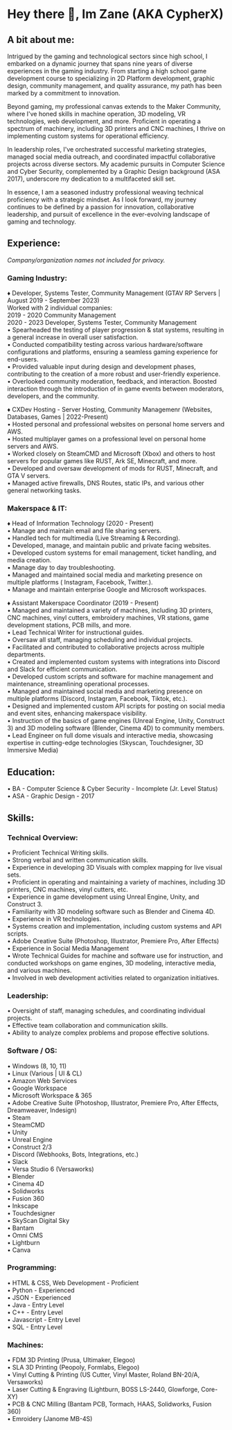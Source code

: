 # Hey there 👋, Im Zane (AKA CypherX)
##  A bit about me:
Intrigued by the gaming and technological sectors since high school, I embarked on a dynamic journey that spans nine years of diverse experiences in the gaming industry. From starting a high school game development course to specializing in 2D Platform development, graphic design, community management, and quality assurance, my path has been marked by a commitment to innovation.

Beyond gaming, my professional canvas extends to the Maker Community, where I've honed skills in machine operation, 3D modeling, VR technologies, web development, and more. Proficient in operating a spectrum of machinery, including 3D printers and CNC machines, I thrive on implementing custom systems for operational efficiency.

In leadership roles, I've orchestrated successful marketing strategies, managed social media outreach, and coordinated impactful collaborative projects across diverse sectors. My academic pursuits in Computer Science and Cyber Security, complemented by a Graphic Design background (ASA 2017), underscore my dedication to a multifaceted skill set.

In essence, I am a seasoned industry professional weaving technical proficiency with a strategic mindset. As I look forward, my journey continues to be defined by a passion for innovation, collaborative leadership, and pursuit of excellence in the ever-evolving landscape of gaming and technology.

## Experience:
*Company/organization names not included for privacy.*
### Gaming Industry:
♦ Developer, Systems Tester, Community Management (GTAV RP Servers | August 2019 - September 2023) <br />
  Worked with 2 individual companies: <br />
  2019 - 2020 Community Management  <br />
  2020 - 2023 Developer, Systems Tester, Community Management <br />
    • Spearheaded the testing of player progression & stat systems, resulting in a general increase in overall user satisfaction. <br />
    • Conducted compatibility testing across various hardware/software configurations and platforms, ensuring a seamless gaming experience for end-users. <br />
    • Provided valuable input during design and development phases, contributing to the creation of a more robust and user-friendly experience. <br />
    • Overlooked community moderation, feedback, and interaction. Boosted interaction through the introduction of in game events between moderators, developers, and the community. <br />

♦ CXDev Hosting - Server Hosting, Community Managemenr (Websites, Databases, Games | 2022-Present) <br />
• Hosted personal and professional websites on personal home servers and AWS. <br />
• Hosted multiplayer games on a professional level on personal home servers and AWS. <br />
• Worked closely on SteamCMD and Microsoft (Xbox) and others to host servers for popular games like RUST, Ark SE, Minecraft, and more. <br />
• Developed and oversaw development of mods for RUST, Minecraft, and GTA V servers. <br />
• Managed active firewalls, DNS Routes, static IPs, and various other general networking tasks. <br />


### Makerspace & IT:
♦ Head of Information Technology (2020 - Present) <br />
• Manage and maintain email and file sharing servers. <br />
• Handled tech for multimedia (Live Streaming & Recording). <br />
• Developed, manage, and maintain public and private facing websites. <br />
• Developed custom systems for email management, ticket handling, and media creation. <br />
• Manage day to day troubleshooting. <br />
• Managed and maintained social media and marketing presence on multiple platforms ( Instagram, Facebook, Twitter.). <br />
• Manage and maintain enterprise Google and Microsoft workspaces. <br />

♦ Assistant Makerspace Coordinator (2019 - Present) <br />
• Managed and maintained a variety of machines, including 3D printers, CNC machines, vinyl cutters, embroidery machines, VR stations, game development stations, PCB mills, and more. <br />
• Lead Technical Writer for instructional guides. <br />
• Oversaw all staff, managing scheduling and individual projects. <br />
• Facilitated and contributed to collaborative projects across multiple departments. <br />
• Created and implemented custom systems with integrations into Discord and Slack for efficient communication. <br />
• Developed custom scripts and software for machine management and maintenance, streamlining operational processes. <br />
• Managed and maintained social media and marketing presence on multiple platforms (Discord, Instagram, Facebook, Tiktok, etc.). <br />
• Designed and implemented custom API scripts for posting on social media and event sites, enhancing makerspace visibility. <br />
• Instruction of the basics of game engines (Unreal Engine, Unity, Construct 3) and 3D modeling software (Blender, Cinema 4D) to community members. <br />
• Lead Engineer on full dome visuals and interactive media, showcasing expertise in cutting-edge technologies (Skyscan, Touchdesigner, 3D Immersive Media) <br />

## Education:
• BA - Computer Science & Cyber Security - Incomplete (Jr. Level Status) <br />
• ASA - Graphic Design - 2017 <br />

## Skills:
### Technical Overview:
• Proficient Technical Writing skills. <br />
• Strong verbal and written communication skills. <br />
• Experience in developing 3D Visuals with complex mapping for live visual sets. <br />
• Proficient in operating and maintaining a variety of machines, including 3D printers, CNC machines, vinyl cutters, etc. <br />
• Experience in game development using Unreal Engine, Unity, and Construct 3. <br />
• Familiarity with 3D modeling software such as Blender and Cinema 4D. <br />
• Experience in VR technologies. <br />
• Systems creation and implementation, including custom systems and API scripts. <br />
• Adobe Creative Suite (Photoshop, Illustrator, Premiere Pro, After Effects) <br />
• Experience in Social Media Management <br />
• Wrote Technical Guides for machine and software use for instruction, and conducted workshops on game engines, 3D modeling, interactive media, and various machines. <br />
• Involved in web development activities related to organization initiatives. <br />
### Leadership:
• Oversight of staff, managing schedules, and coordinating individual projects. <br />
• Effective team collaboration and communication skills. <br />
• Ability to analyze complex problems and propose effective solutions. <br />
### Software / OS:
• Windows (8, 10, 11) <br />
• Linux (Various | UI & CL) <br />
• Amazon Web Services <br />
• Google Workspace <br />
• Microsoft Workspace & 365 <br />
• Adobe Creative Suite (Photoshop, Illustrator, Premiere Pro, After Effects, Dreamweaver, Indesign) <br />
• Steam <br />
• SteamCMD <br />
• Unity <br />
• Unreal Engine <br />
• Construct 2/3 <br />
• Discord (Webhooks, Bots, Integrations, etc.) <br />
• Slack <br />
• Versa Studio 6 (Versaworks) <br />
• Blender <br />
• Cinema 4D <br />
• Solidworks <br />
• Fusion 360 <br />
• Inkscape <br />
• Touchdesigner <br />
• SkyScan Digital Sky <br />
• Bantam <br />
• Omni CMS <br />
• Lightburn <br />
• Canva <br />
### Programming:
• HTML & CSS, Web Development - Proficient <br />
• Python - Experienced <br />
• JSON - Experienced <br />
• Java - Entry Level  <br />
• C++ - Entry Level <br />
• Javascript - Entry Level <br />
• SQL - Entry Level
### Machines:
• FDM 3D Printing (Prusa, Ultimaker, Elegoo) <br />
• SLA 3D Printing (Peopoly, Formlabs, Elegoo) <br />
• Vinyl Cutting & Printing (US Cutter, Vinyl Master, Roland BN-20/A, Versaworks) <br />
• Laser Cutting & Engraving (Lightburn, BOSS LS-2440, Glowforge, Core-XY) <br />
• PCB & CNC Milling (Bantam PCB, Tormach, HAAS, Solidworks, Fusion 360) <br />
• Emroidery (Janome MB-4S) <br />
<!--
**CypherXDev/CypherXDev** is a ✨ _special_ ✨ repository because its `README.md` (this file) appears on your GitHub profile.

Here are some ideas to get you started:

- 🔭 I’m currently working on ...
- 🌱 I’m currently learning ...
- 👯 I’m looking to collaborate on ...
- 🤔 I’m looking for help with ...
- 💬 Ask me about ...
- 📫 How to reach me: ...
- 😄 Pronouns: ...
- ⚡ Fun fact: ...
-->
